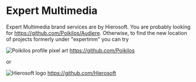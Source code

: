 # Expert Multimedia
Expert Multimedia brand services are by Hierosoft. You are probably looking for https://github.com/Poikilos/Audiere. Otherwise, to find the new location of projects formerly under "expertmm" you can try

![Poikilos profile pixel art](https://avatars.githubusercontent.com/u/7557867?v=4)
https://github.com/Poikilos

or

![Hierosoft logo](https://avatars.githubusercontent.com/u/104289764?s=200&v=4)
https://github.com/Hierosoft

